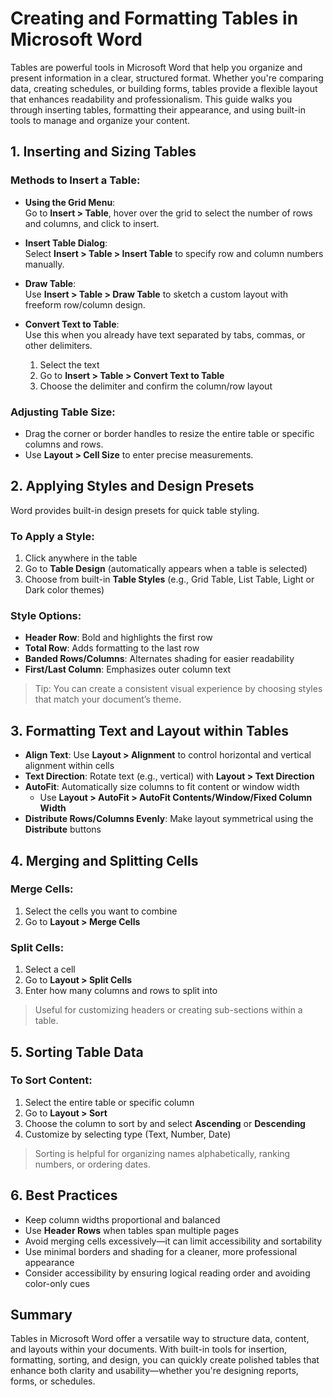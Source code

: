 # Creating and Formatting Tables in Microsoft Word

Tables are powerful tools in Microsoft Word that help you organize and present information in a clear, structured format. Whether you're comparing data, creating schedules, or building forms, tables provide a flexible layout that enhances readability and professionalism. This guide walks you through inserting tables, formatting their appearance, and using built-in tools to manage and organize your content.

## 1. Inserting and Sizing Tables

### Methods to Insert a Table:
- **Using the Grid Menu**:  
  Go to **Insert > Table**, hover over the grid to select the number of rows and columns, and click to insert.

- **Insert Table Dialog**:  
  Select **Insert > Table > Insert Table** to specify row and column numbers manually.

- **Draw Table**:  
  Use **Insert > Table > Draw Table** to sketch a custom layout with freeform row/column design.

- **Convert Text to Table**:  
  Use this when you already have text separated by tabs, commas, or other delimiters.
  1. Select the text
  2. Go to **Insert > Table > Convert Text to Table**
  3. Choose the delimiter and confirm the column/row layout

### Adjusting Table Size:
- Drag the corner or border handles to resize the entire table or specific columns and rows.
- Use **Layout > Cell Size** to enter precise measurements.

## 2. Applying Styles and Design Presets

Word provides built-in design presets for quick table styling.

### To Apply a Style:
1. Click anywhere in the table
2. Go to **Table Design** (automatically appears when a table is selected)
3. Choose from built-in **Table Styles** (e.g., Grid Table, List Table, Light or Dark color themes)

### Style Options:
- **Header Row**: Bold and highlights the first row
- **Total Row**: Adds formatting to the last row
- **Banded Rows/Columns**: Alternates shading for easier readability
- **First/Last Column**: Emphasizes outer column text

> Tip: You can create a consistent visual experience by choosing styles that match your document’s theme.

## 3. Formatting Text and Layout within Tables

- **Align Text**: Use **Layout > Alignment** to control horizontal and vertical alignment within cells
- **Text Direction**: Rotate text (e.g., vertical) with **Layout > Text Direction**
- **AutoFit**: Automatically size columns to fit content or window width
  - Use **Layout > AutoFit > AutoFit Contents/Window/Fixed Column Width**
- **Distribute Rows/Columns Evenly**: Make layout symmetrical using the **Distribute** buttons

## 4. Merging and Splitting Cells

### Merge Cells:
1. Select the cells you want to combine
2. Go to **Layout > Merge Cells**

### Split Cells:
1. Select a cell
2. Go to **Layout > Split Cells**
3. Enter how many columns and rows to split into

> Useful for customizing headers or creating sub-sections within a table.

## 5. Sorting Table Data

### To Sort Content:
1. Select the entire table or specific column
2. Go to **Layout > Sort**
3. Choose the column to sort by and select **Ascending** or **Descending**
4. Customize by selecting type (Text, Number, Date)

> Sorting is helpful for organizing names alphabetically, ranking numbers, or ordering dates.

## 6. Best Practices

- Keep column widths proportional and balanced
- Use **Header Rows** when tables span multiple pages
- Avoid merging cells excessively—it can limit accessibility and sortability
- Use minimal borders and shading for a cleaner, more professional appearance
- Consider accessibility by ensuring logical reading order and avoiding color-only cues

## Summary

Tables in Microsoft Word offer a versatile way to structure data, content, and layouts within your documents. With built-in tools for insertion, formatting, sorting, and design, you can quickly create polished tables that enhance both clarity and usability—whether you're designing reports, forms, or schedules.
